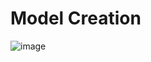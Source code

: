 # Model Creation

![image](https://user-images.githubusercontent.com/38886930/208816589-e5cdb1b1-dcd1-41cb-ac46-1ab709b95142.png)
